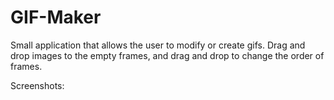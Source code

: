 # GIF-Maker
Small application that allows the user to modify or create gifs. Drag and drop images to the empty frames, and drag and drop to change the order of frames.


Screenshots:
